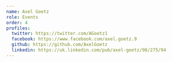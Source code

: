 ```yaml
---
name: Axel Goetz
role: Events
order: 4
profiles:
  twitter: https://twitter.com/AGoetz1
  facebook: https://www.facebook.com/axel.goetz.9
  github: https://github.com/AxelGoetz
  linkedin: https://uk.linkedin.com/pub/axel-goetz/98/275/94
---
```

